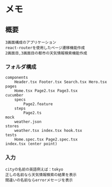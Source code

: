 # メモ

## 概要

    3画面構成のアプリケーション
    react-routerを使用したページ遷移機能作成
    2画面目,3画面目の都市の天気情報検索機能作成

### フォルダ構成

    components
        Header.tsx Footer.tsx Search.tsx Hero.tsx
    pages
        Home.tsx Page2.tsx Page3.tsx
    cucumber
        specs
            Page2.feature
        steps
            Page2.ts
    mock
        weather.json
    stores
        weather.tsx index.tsx hook.tsx
    tests
        Home.spec.tsx Page2.spec.tsx
    index.tsx (enter point)

### 入力

    cityの名前の英語例えば：tokyo
    正しの名前なら天気情報検索の結果を表示
    間違いの名前ならerrorメセージを表示
